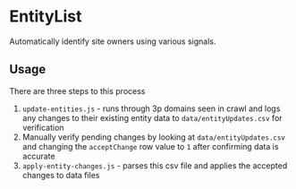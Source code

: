 # EntityList
Automatically identify site owners using various signals.

## Usage
There are three steps to this process
1) `update-entities.js` - runs through 3p domains seen in crawl and logs any changes to their existing entity data to `data/entityUpdates.csv` for verification
2) Manually verify pending changes by looking at `data/entityUpdates.csv` and changing the `acceptChange` row value to `1` after confirming data is accurate
3) `apply-entity-changes.js` - parses this csv file and applies the accepted changes to data files

